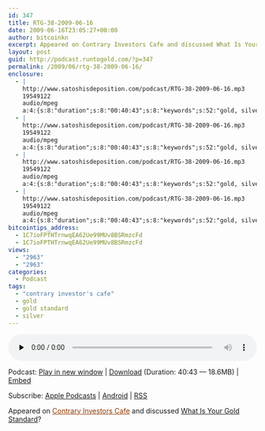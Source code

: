 ```yaml
---
id: 347
title: RTG-38-2009-06-16
date: 2009-06-16T23:05:27+00:00
author: bitcoinkn
excerpt: Appeared on Contrary Investors Cafe and discussed What Is Your Gold Standard?
layout: post
guid: http://podcast.runtogold.com/?p=347
permalink: /2009/06/rtg-38-2009-06-16/
enclosure:
  - |
    http://www.satoshisdeposition.com/podcast/RTG-38-2009-06-16.mp3
    19549122
    audio/mpeg
    a:4:{s:8:"duration";s:8:"00:40:43";s:8:"keywords";s:52:"gold, silver, contrary investors cafe, gold standard";s:6:"author";s:17:"Trace Mayer, J.D.";s:8:"explicit";s:1:"0";}
  - |
    http://www.satoshisdeposition.com/podcast/RTG-38-2009-06-16.mp3
    19549122
    audio/mpeg
    a:4:{s:8:"duration";s:8:"00:40:43";s:8:"keywords";s:52:"gold, silver, contrary investors cafe, gold standard";s:6:"author";s:17:"Trace Mayer, J.D.";s:8:"explicit";s:1:"0";}
  - |
    http://www.satoshisdeposition.com/podcast/RTG-38-2009-06-16.mp3
    19549122
    audio/mpeg
    a:4:{s:8:"duration";s:8:"00:40:43";s:8:"keywords";s:52:"gold, silver, contrary investors cafe, gold standard";s:6:"author";s:17:"Trace Mayer, J.D.";s:8:"explicit";s:1:"0";}
  - |
    http://www.satoshisdeposition.com/podcast/RTG-38-2009-06-16.mp3
    19549122
    audio/mpeg
    a:4:{s:8:"duration";s:8:"00:40:43";s:8:"keywords";s:52:"gold, silver, contrary investors cafe, gold standard";s:6:"author";s:17:"Trace Mayer, J.D.";s:8:"explicit";s:1:"0";}
bitcointips_address:
  - 1C7ioFPTHTrnwqEA62Ue99MUv8BSRmzcFd
  - 1C7ioFPTHTrnwqEA62Ue99MUv8BSRmzcFd
views:
  - "2963"
  - "2963"
categories:
  - Podcast
tags:
  - "contrary investor's cafe"
  - gold
  - gold standard
  - silver
---
```

<!--powerpress_player-->

<div class="powerpress_player" id="powerpress_player_5627">
  <audio class="wp-audio-shortcode" id="audio-347-38" preload="none" style="width: 100%;" controls="controls"><source type="audio/mpeg" src="http://media.blubrry.com/bitcoinruntogold/p/www.satoshisdeposition.com/podcast/RTG-38-2009-06-16.mp3?_=38" /><a href="http://media.blubrry.com/bitcoinruntogold/p/www.satoshisdeposition.com/podcast/RTG-38-2009-06-16.mp3">http://media.blubrry.com/bitcoinruntogold/p/www.satoshisdeposition.com/podcast/RTG-38-2009-06-16.mp3</a></audio>
</div>

<p class="powerpress_links powerpress_links_mp3">
  Podcast: <a href="http://media.blubrry.com/bitcoinruntogold/p/www.satoshisdeposition.com/podcast/RTG-38-2009-06-16.mp3" class="powerpress_link_pinw" target="_blank" title="Play in new window" onclick="return powerpress_pinw('https://www.bitcoin.kn/?powerpress_pinw=347-podcast');" rel="nofollow">Play in new window</a> | <a href="http://media.blubrry.com/bitcoinruntogold/s/www.satoshisdeposition.com/podcast/RTG-38-2009-06-16.mp3" class="powerpress_link_d" title="Download" rel="nofollow" download="RTG-38-2009-06-16.mp3">Download</a> (Duration: 40:43 &#8212; 18.6MB) | <a href="#" class="powerpress_link_e" title="Embed" onclick="return powerpress_show_embed('347-podcast');" rel="nofollow">Embed</a>
</p>

<p class="powerpress_embed_box" id="powerpress_embed_347-podcast" style="display: none;">
  <input id="powerpress_embed_347-podcast_t" type="text" value="<iframe width=&quot;320&quot; height=&quot;30&quot; src=&quot;https://www.bitcoin.kn/?powerpress_embed=347-podcast&amp;powerpress_player=mediaelement-audio&quot; frameborder=&quot;0&quot; scrolling=&quot;no&quot;></iframe>" onclick="javascript: this.select();" onfocus="javascript: this.select();" style="width: 70%;" readOnly />
</p>

<p class="powerpress_links powerpress_subscribe_links">
  Subscribe: <a href="https://itunes.apple.com/WebObjects/MZStore.woa/wa/viewPodcast?id=301670981&mt=2&ls=1#episodeGuid=http%3A%2F%2Fpodcast.runtogold.com%2F%3Fp%3D347" class="powerpress_link_subscribe powerpress_link_subscribe_itunes" title="Subscribe on Apple Podcasts" rel="nofollow">Apple Podcasts</a> | <a href="https://subscribeonandroid.com/www.bitcoin.kn/feed/podcast/" class="powerpress_link_subscribe powerpress_link_subscribe_android" title="Subscribe on Android" rel="nofollow">Android</a> | <a href="https://www.bitcoin.kn/feed/podcast/" class="powerpress_link_subscribe powerpress_link_subscribe_rss" title="Subscribe via RSS" rel="nofollow">RSS</a>
</p>

Appeared on <a style="color: #8e3900; text-decoration: underline;" title="contrary investors cafe" href="http://www.contraryinvestorscafe.com/" target="_blank">Contrary Investors Cafe</a> and discussed <a title="what is your gold standard" href="http://www.runtogold.com/2009/06/what-is-your-gold-standard/" target="_blank">What Is Your Gold Standard</a>?